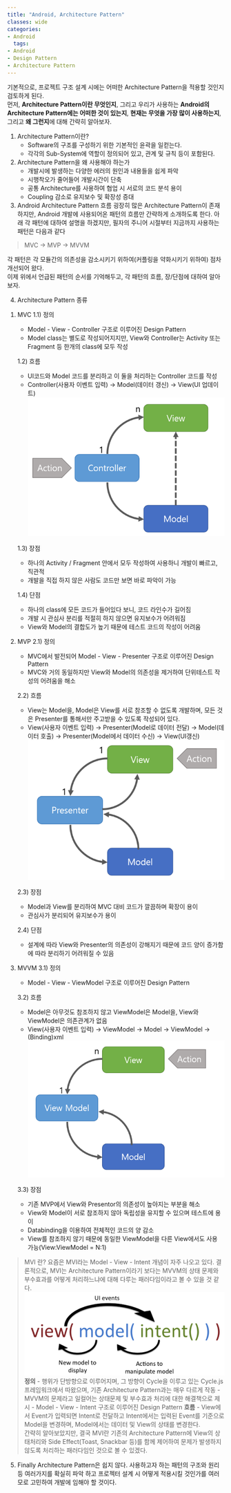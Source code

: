 ```yaml
---
title: "Android, Architecture Pattern"
classes: wide
categories:
- Android
  tags:
- Android
- Design Pattern
- Architecture Pattern
---
```

기본적으로, 프로젝트 구조 설계 시에는 어떠한 Architecture Pattern을 적용할 것인지 검토하게 된다.  
먼저, **Architecture Pattern이란 무엇인지**, 그리고 우리가 사용하는 **Android의 Architecture Pattern에는 어떠한 것이 있는지**, **현재는 무엇을 가장 많이 사용하는지**, 그리고 **왜 그런지**에 대해 간략히 알아보자.  

1. Architecture Pattern이란?
   - Software의 구조를 구성하기 위한 기본적인 윤곽을 일컫는다. 
   - 각각의 Sub-System에 역할이 정의되어 있고, 관계 및 규칙 등이 포함된다. 
2. Architecture Pattern을 왜 사용해야 하는가
   - 개발시에 발생하는 다양한 에러의 원인과 내용들을 쉽게 파악
   - 시행착오가 줄어들어 개발시간이 단축
   - 공통 Architecture를 사용하여 협업 시 서로의 코드 분석 용이
   - Coupling 감소로 유지보수 및 확장성 증대 
3. Android Architecture Pattern 흐름
굉장히 많은 Architecture Pattern이 존재하지만, Android 개발에 사용되어온 패턴의 흐름만 간략하게 소개하도록 한다.
아래 각 패턴에 대하여 설명을 하겠지만, 필자의 주니어 시절부터 지금까지 사용하는 패턴은 다음과 같다
> MVC -> MVP -> MVVM

각 패턴은 각 모듈간의 의존성을 감소시키기 위하여(커플링을 약화시키기 위하여) 점차 개선되어 왔다.  
이제 위에서 언급된 패턴의 순서를 기억해두고, 각 패턴의 흐름, 장/단점에 대하여 알아보자.  

4. Architecture Pattern 종류
  1) MVC
     1.1) 정의
     - Model - View - Controller 구조로 이루어진 Design Pattern
     - Model class는 별도로 작성되어지지만, View와 Controller는 Activity 또는 Fragment 등 한개의 class에 모두 작성

     1.2) 흐름
     - UI코드와 Model 코드를 분리하고 이 둘을 처리하는 Controller 코드를 작성
     - Controller(사용자 이벤트 입력) -> Model(데이터 갱신) -> View(UI 업데이트)
       ![MVC](/assets/posts/mvc.png)

     1.3) 장점
     - 하나의 Activity / Fragment 안에서 모두 작성하여 사용하니 개발이 빠르고, 직관적
     - 개발을 직접 하지 않은 사람도 코드만 보면 바로 파악이 가능

     1.4) 단점
     - 하나의 class에 모든 코드가 들어있다 보니, 코드 라인수가 길어짐
     - 개발 시 관심사 분리를 적절히 하지 않으면 유지보수가 어려워짐
     - View와 Model의 결합도가 높기 때문에 테스트 코드의 작성이 어려움

  2) MVP
     2.1) 정의
     - MVC에서 발전되어 Model - View - Presenter 구조로 이루어진 Design Pattern
     - MVC와 거의 동일하지만 View와 Model의 의존성을 제거하여 단위테스트 작성의 어려움을 해소

     2.2) 흐름
     - View는 Model을, Model은 View를 서로 참조할 수 없도록 개발하며, 모든 것은 Presenter를 통해서만 주고받을 수 있도록 작성되어 있다.
     - View(사용자 이벤트 입력) -> Presenter(Model로 데이터 전달) -> Model(데이터 호출) -> Presenter(Model에서 데이터 수신) -> View(UI갱신)
       ![MVP](/assets/posts/mvp.png)

     2.3) 장점
     - Model과 View를 분리하여 MVC 대비 코드가 깔끔하며 확장이 용이
     - 관심사가 분리되어 유지보수가 용이

     2.4) 단점
     - 설계에 따라 View와 Presenter의 의존성이 강해지기 때문에 코드 양이 증가함에 따라 분리하기 어려워질 수 있음

  3) MVVM
     3.1) 정의
     - Model - View - ViewModel 구조로 이루어진 Design Pattern

     3.2) 흐름
     - Model은 아무것도 참조하지 않고 ViewModel은 Model을, View와 ViewModel은 의존관계가 없음
     - View(사용자 이벤트 입력) -> ViewModel -> Model -> ViewModel -> (Binding)xml
     ![MVVM](/assets/posts/mvvm.png)

     3.3) 장점
     - 기존 MVP에서 View와 Presentor의 의존성이 높아지는 부분을 해소
     - View와 Model이 서로 참조하지 않아 독립성을 유지할 수 있으며 테스트에 용이
     - Databinding을 이용하여 전체적인 코드의 양 감소 
     - View를 참조하지 않기 때문에 동일한 ViewModel을 다른 View에서도 사용 가능(View:ViewModel = N:1)
  
  > MVI 란?
  > 요즘은 MVI라는 Model - View - Intent 개념이 자주 나오고 있다.
  > 결론적으로, MVI는 Architecture Pattern이라기 보다는 MVVM의 상태 문제와 부수효과를 어떻게 처리하느냐에 대해 다루는 패러다임이라고 볼 수 있을 것 같다.
  > ![MVI](/assets/posts/mvi.png)
  > **정의**
    - 행위가 단방향으로 이루어지며, 그 방향이 Cycle을 이루고 있는 Cycle.js 프레임워크에서 따왔으며, 기존 Architecture Pattern과는 매우 다르게 작동
    - MVVM의 문제라고 일컬어는 상태문제 및 부수효과 처리에 대한 해결책으로 제시 
    - Model - View - Intent 구조로 이루어진 Design Pattern
  > **흐름**
    - View에서 Event가 입력되면 Intent로 전달하고 Intent에서는 입력된 Event를 기준으로 Model을 변경하며, Model에서는 데이터 및 View의 상태를 변경한다.
  > <br>
  > 간략히 알아보았지만, 결국 MVI란 기존의 Architecture Pattern에 View의 상태처리와 Side Effect(Toast, Snackbar 등)를 함께 제어하여 문제가 발생하지 않도록 처리하는 패러다임인 것으로 볼 수 있겠다.

5. Finally
Architecture Pattern은 쉽지 않다. 사용하고자 하는 패턴의 구조와 원리 등 여러가지를 확실히 파악 하고 프로젝터 설계 시 어떻게 적용시킬 것인가를 여러모로 고민하여 개발에 임해야 할 것이다.